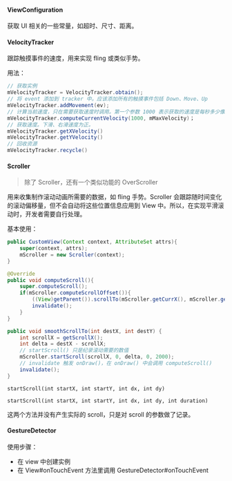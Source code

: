 #### ViewConfiguration

获取 UI 相关的一些常量，如超时、尺寸、距离。



#### VelocityTracker

跟踪触摸事件的速度，用来实现 fling 或类似手势。

用法：

```java
// 获取实例
mVelocityTracker = VelocityTracker.obtain();
// 将 event 添加到 tracker 中。应该添加所有的触摸事件包括 Down、Move、Up
mVelocityTracker.addMovement(ev);
// 计算当前速度，只在需要获取速度时调用。第一个参数 1000 表示获取的速度是每秒多少像素，第二个参数表示允许的最大速度。
mVelocityTracker.computeCurrentVelocity(1000, mMaxVelocity)；
// 获取速度。下滑、右滑速度为正。
mVelocityTracker.getXVelocity()
mVelocityTracker.getYVelocity()
// 回收资源
mVelocityTracker.recycle()
```



#### Scroller

> 除了 Scroller，还有一个类似功能的 OverScroller 

用来收集制作滚动动画所需要的数据，如 fling 手势。Scroller 会跟踪随时间变化的滚动偏移量，但不会自动将这些位置信息应用到 View 中。所以，在实现平滑滚动时，开发者需要自行处理。

基本使用：

```java
public CustomView(Context context, AttributeSet attrs){
    super(context, attrs);
    mScroller = new Scroller(context);
}

@Override
public void computeScroll(){
    super.computeScroll();
    if(mScroller.computeScrollOffset()){
        ((View)getParent()).scrollTo(mScroller.getCurrX(), mScroller.getCurrY());
        invalidate();
    }
}

public void smoothScrollTo(int destX, int destY) {
    int scrollX = getScrollX();
    int delta = destX - scrollX;
    // startScroll() 只是纪录滚动需要的数值
    mScroller.startScroll(scrollX, 0, delta, 0, 2000);
    // invalidate 触发 onDraw()，在 onDraw() 中会调用 computeScroll()
    invalidate();
}
```

`startScroll(int startX, int startY, int dx, int dy)`

`startScroll(int startX, int startY, int dx, int dy, int duration)`

 这两个方法并没有产生实际的 scroll，只是对 scroll 的参数做了记录。



#### GestureDetector

使用步骤：

* 在 view 中创建实例
* 在 View#onTouchEvent 方法里调用 GestureDetector#onTouchEvent 